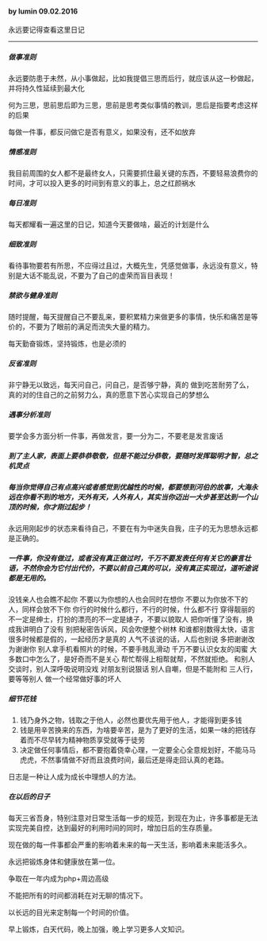 #### by lumin  09.02.2016
永远要记得查看这里日记

--------------------------------------------------

##### 做事准则
永远要防患于未然，从小事做起，比如我提倡三思而后行，就应该从这一秒做起，并将持久性延续到最大化

何为三思，思前思后即为三思，思前是思考类似事情的教训，思后是指要考虑这样的后果

每做一件事，都反问做它是否有意义，如果没有，还不如放弃

##### 情感准则
我目前周围的女人都不是最终女人，只需要抓住最关键的东西，不要轻易浪费你的时间，才可以投入更多的时间到有意义的事上，总之红颜祸水

##### 每日准则
每天都耀看一遍这里的日记，知道今天要做啥，最近的计划是什么

##### 细致准则
看待事物要若有所思，不应得过且过，大概先生，凭感觉做事，永远没有意义，特别是大话不能乱说，不要为了自己的虚荣而盲目表现！

##### 禁欲与健身准则
随时提醒，每天提醒自己不要乱来，要积累精力来做更多的事情，快乐和痛苦是等价的，不要为了眼前的满足而流失大量的精力。

每天勤奋锻炼，坚持锻炼，也是必须的

##### 反省准则
非宁静无以致远，每天问自己，问自己，是否够宁静，真的 做到吃苦耐劳了么， 真的对的住自己的之前努力么，真的愿意下苦心实现自己的梦想么

##### 遇事分析准则
要学会多方面分析一件事，再做发言，要一分为二，不要老是发言废话

##### 到了主人家，表面上要恭恭敬敬，但是不能过分恭敬，要随时发挥聪明才智，总之机灵点

##### 每当你觉得自己有点高兴或者感觉到优越性的时候，都要想到河伯的故事，大海永远在你看不到的地方，天外有天，人外有人，其实当你迈出一大步甚至达到一个山顶的时候，你才刚过起步！

永远用刚起步的状态来看待自己，不要在有为中迷失自我，庄子的无为思想永远都是正确的。

##### 一件事，你没有做过，或者没有真正做过时，千万不要发表任何有关它的豪言壮语，不然你会为它付出代价，不要以前自己真的可以，没有真正实现过，道听途说都是无用的。

没钱亲人也会瞧不起你
不要以为你想的人也会同时在想你
不要以为你放不下的人，同样会放不下你
你行的时候什么都行，不行的时候，什么都不行
穿得靓丽的不一定是绅士，打扮的漂亮的不一定是婊子，不要以貌取人
把你听懂了没有，换成我讲明白了没有
别把秘密告诉风，风会吹便整个树林
和谁都别数得太快，语言很多时候都是假的，一起经历才是真的
人气不该说的话，人后也别说
多把谢谢改为谢谢你
别人拿手机看照片的时候，不要手贱乱滑动
千万不要认识女友的闺蜜
大多数口中怎么了，是好奇而不是关心
帮忙帮得上相帮就帮，不然就拒绝。
和别人交谈时，别人深呼吸说明没戏
对朋友别说狠话
别人自嘲，但是不能附和
三人行，要等等别人
做一个经常做好事的坏人

##### 细节花钱

1. 钱乃身外之物，钱取之于他人，必然也要优先用于他人，才能得到更多钱
2. 钱是用辛苦换来的东西，为啥要辛苦，是为了更好的生活，如果一味的把钱存着而不尽早转为精神物质享受就等于徒劳
3. 决定做任何事情后，都不要抱着侥幸心理，一定要全心全意规划好，不能马马虎虎，不然事情做不好而且浪费时间，最后还是得走回认真的老路。


日志是一种让人成为成长中理想人的方法。

##### 在以后的日子

每天三省吾身，特别注意对日常生活每一步的规范，到现在为止，许多事都是无法实现完美自控，达到最好的利用时间的同时，增加日后的生存质量。

现在做的每一件事都会严重的影响着未来的每一天生活，影响着未来能活多久。

永远把锻炼身体和健康放在第一位。

争取在一年内成为php+周边高级

不能把所有的时间都消耗在对无聊的情况下。

以长远的目光来定制每一个时间的价值。

早上锻炼，白天代码，晚上加强，晚上学习更多人文知识。
